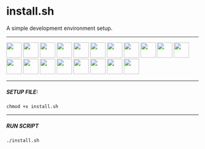 # install.sh
A simple development environment setup.
___
<p>
  <a href="#"><img src="https://img.icons8.com/fluency/344/spotify.png" width="40px"></a>
  <a href="#"><img src="https://img.icons8.com/cute-clipart/344/discord-new-logo.png" width="40px"></a>
  <a href="#"><img src="https://img.icons8.com/ios-filled/344/php-logo.png" width="40px"></a>
  <a href="#"><img src="http://magenteiro.com/blog/wp-content/uploads/2017/07/Logo-composer-transparent.png" width="40px"></a>
  <a href="#"><img src="https://dashboard.snapcraft.io/site_media/appmedia/2017/11/webide.ico_HA9tBL0.png" width="40px"></a>
  <a href="#"><img src="https://resources.jetbrains.com/storage/products/datagrip/img/meta/datagrip_logo_300x300.png" width="40px"></a>
  <a href="#"><img src="https://upload.wikimedia.org/wikipedia/commons/thumb/e/e3/Android_Studio_Icon_%282014-2019%29.svg/1200px-Android_Studio_Icon_%282014-2019%29.svg.png" width="40px"></a>
  <a href="#"><img src="https://cdn-icons-png.flaticon.com/512/226/226777.png" width="40px"></a>
  <a href="#"><img src="https://assets-global.website-files.com/5e9fbf5674850713e126ee08/5eb310b704b0b6b523020e10_intellij.png" width="40px"></a>
  <a href="#"><img src="https://www.qbssoftware.com/image/cache/catalog/Product%20Logos/JetBrains/JBWEBSTORM-550x550.png" width="40px"></a>
  <a href="#"><img src="https://cdn.iconscout.com/icon/free/png-256/node-js-1174925.png" width="40px"></a>
  <a href="#"><img src="https://pbs.twimg.com/profile_images/778422085639032832/44mC-kJ3_400x400.jpg" width="40px"></a>
  <a href="#"><img src="https://cdn.icon-icons.com/icons2/2107/PNG/512/file_type_npm_icon_130297.png" width="40px"></a>
  <a href="#"><img src="https://voyager.postman.com/logo/postman-logo-icon-orange.svg" width="40px"></a>
  <a href="#"><img src="https://obsproject.com/assets/images/new_icon_small-r.png" width="40px"></a>
  <a href="#"><img src="https://upload.wikimedia.org/wikipedia/commons/thumb/7/78/Dropbox_Icon.svg/1101px-Dropbox_Icon.svg.png" width="40px"></a>
  <a href="#"><img src="https://res.cloudinary.com/startup-grind/image/upload/c_fill,dpr_2.0,f_auto,g_center,h_1080,q_100,w_1080/v1/gcs/platform-data-goog/events/flutter_0G48Si8.png" width="40px"></a>
    <a href="#"><img src="https://res.cloudinary.com/canonical/image/fetch/f_auto,q_auto,fl_sanitize,w_60,h_60/https://dashboard.snapcraft.io/site_media/appmedia/2019/03/icon_E5fiGLe.png" width="40px"></a>
      <a href="#"><img src="https://res.cloudinary.com/canonical/image/fetch/f_auto,q_auto,fl_sanitize,w_60,h_60/https://dashboard.snapcraft.io/site_media/appmedia/2022/08/notion-icon_JkA1VQl.png" width="40px"></a>
</p>


___
##### SETUP FILE:
```console
chmod +x install.sh
```
___
##### RUN SCRIPT
```console
./install.sh
```
